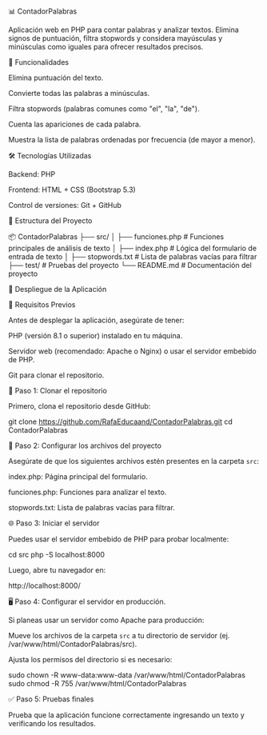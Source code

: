 📊 ContadorPalabras

Aplicación web en PHP para contar palabras y analizar textos. Elimina signos de puntuación, filtra stopwords y considera mayúsculas y minúsculas como iguales para ofrecer resultados precisos.

🚀 Funcionalidades

Elimina puntuación del texto.

Convierte todas las palabras a minúsculas.

Filtra stopwords (palabras comunes como "el", "la", "de").

Cuenta las apariciones de cada palabra.

Muestra la lista de palabras ordenadas por frecuencia (de mayor a menor).

🛠️ Tecnologías Utilizadas

Backend: PHP

Frontend: HTML + CSS (Bootstrap 5.3)

Control de versiones: Git + GitHub

📂 Estructura del Proyecto

📦 ContadorPalabras
├── src/
│   ├── funciones.php           # Funciones principales de análisis de texto
│   ├── index.php               # Lógica del formulario de entrada de texto
│   ├── stopwords.txt           # Lista de palabras vacías para filtrar
├── test/                       # Pruebas del proyecto
└── README.md                   # Documentación del proyecto

🚀 Despliegue de la Aplicación

🔧 Requisitos Previos

Antes de desplegar la aplicación, asegúrate de tener:

PHP (versión 8.1 o superior) instalado en tu máquina.

Servidor web (recomendado: Apache o Nginx) o usar el servidor embebido de PHP.

Git para clonar el repositorio.

📝 Paso 1: Clonar el repositorio

Primero, clona el repositorio desde GitHub:

git clone https://github.com/RafaEducaand/ContadorPalabras.git
cd ContadorPalabras

📁 Paso 2: Configurar los archivos del proyecto

Asegúrate de que los siguientes archivos estén presentes en la carpeta `src`:

index.php: Página principal del formulario.

funciones.php: Funciones para analizar el texto.

stopwords.txt: Lista de palabras vacías para filtrar.

🌐 Paso 3: Iniciar el servidor

Puedes usar el servidor embebido de PHP para probar localmente:

cd src
php -S localhost:8000

Luego, abre tu navegador en:

http://localhost:8000/

🖥️ Paso 4: Configurar el servidor en producción.

Si planeas usar un servidor como Apache para producción:

Mueve los archivos de la carpeta `src` a tu directorio de servidor (ej. /var/www/html/ContadorPalabras/src).

Ajusta los permisos del directorio si es necesario:

sudo chown -R www-data:www-data /var/www/html/ContadorPalabras
sudo chmod -R 755 /var/www/html/ContadorPalabras

✅ Paso 5: Pruebas finales

Prueba que la aplicación funcione correctamente ingresando un texto y verificando los resultados.
